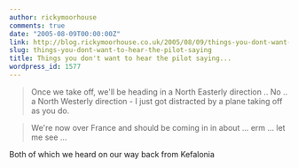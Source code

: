 ```yaml
---
author: rickymoorhouse
comments: true
date: "2005-08-09T00:00:00Z"
link: http://blog.rickymoorhouse.co.uk/2005/08/09/things-you-dont-want-to-hear-the-pilot-saying/
slug: things-you-dont-want-to-hear-the-pilot-saying
title: Things you don't want to hear the pilot saying...
wordpress_id: 1577
---
```


<blockquote>Once we take off, we'll be heading in a North Easterly direction .. No .. a North Westerly direction - I just got distracted by a plane taking off as you do.</blockquote>





<blockquote>We're now over France and should be coming in in about ... erm ... let me see ...<end of transmission></blockquote>



Both of which we heard on our way back from Kefalonia
